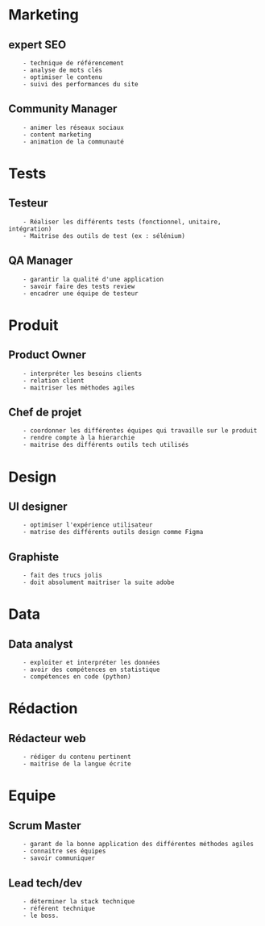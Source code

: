 # Marketing

## expert SEO
        - technique de référencement
        - analyse de mots clés
        - optimiser le contenu
        - suivi des performances du site

## Community Manager
        - animer les réseaux sociaux
        - content marketing
        - animation de la communauté

# Tests

## Testeur
        - Réaliser les différents tests (fonctionnel, unitaire, intégration)
        - Maitrise des outils de test (ex : sélénium)

## QA Manager 
        - garantir la qualité d'une application
        - savoir faire des tests review
        - encadrer une équipe de testeur

# Produit

## Product Owner
        - interpréter les besoins clients
        - relation client
        - maitriser les méthodes agiles

## Chef de projet
        - coordonner les différentes équipes qui travaille sur le produit
        - rendre compte à la hierarchie
        - maitrise des différents outils tech utilisés

# Design

## UI designer
        - optimiser l'expérience utilisateur
        - matrise des différents outils design comme Figma

## Graphiste
        - fait des trucs jolis
        - doit absolument maitriser la suite adobe

# Data

## Data analyst
        - exploiter et interpréter les données
        - avoir des compétences en statistique
        - compétences en code (python)

# Rédaction

## Rédacteur web 
        - rédiger du contenu pertinent
        - maitrise de la langue écrite

# Equipe

## Scrum Master
        - garant de la bonne application des différentes méthodes agiles
        - connaitre ses équipes
        - savoir communiquer

## Lead tech/dev
        - déterminer la stack technique
        - référent technique
        - le boss.

